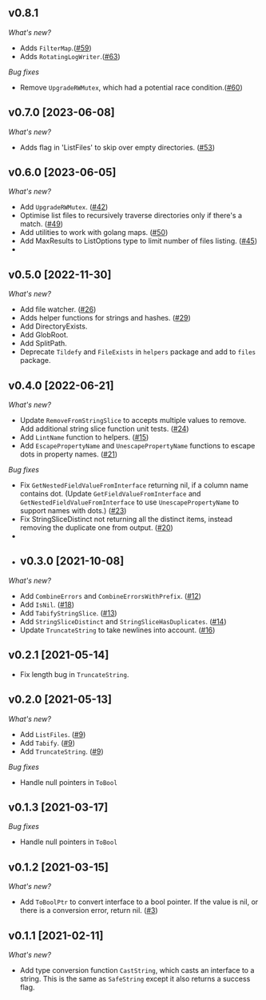 ## v0.8.1
_What's new?_
* Adds `FilterMap`.([#59](https://github.com/turbot/go-kit/issues/59))
* Adds `RotatingLogWriter`.([#63](https://github.com/turbot/go-kit/issues/63))

_Bug fixes_
* Remove `UpgradeRWMutex`, which had a potential race condition.([#60](https://github.com/turbot/go-kit/issues/60))

## v0.7.0 [2023-06-08]
_What's new?_ 
* Adds flag in 'ListFiles' to skip over empty directories. ([#53](https://github.com/turbot/go-kit/issues/53))

## v0.6.0 [2023-06-05]
_What's new?_
* Add `UpgradeRWMutex`. ([#42](https://github.com/turbot/go-kit/issues/42))
* Optimise list files to recursively traverse directories only if there's a match.  ([#49](https://github.com/turbot/go-kit/issues/49))
* Add utilities to work with golang maps. ([#50](https://github.com/turbot/go-kit/issues/50))
* Add MaxResults to ListOptions type to limit number of files listing. ([#45](https://github.com/turbot/go-kit/issues/45))
* 
## v0.5.0 [2022-11-30]
_What's new?_
* Add file watcher. ([#26](https://github.com/turbot/go-kit/issues/26))
* Adds helper functions for strings and hashes. ([#29](https://github.com/turbot/go-kit/issues/29))
* Add DirectoryExists.
* Add GlobRoot.
* Add SplitPath.
* Deprecate `Tildefy` and `FileExists` in `helpers` package and add to `files` package.

## v0.4.0 [2022-06-21]
_What's new?_
* Update `RemoveFromStringSlice` to accepts multiple values to remove. Add additional string slice function unit tests.  ([#24](https://github.com/turbot/go-kit/issues/24))
* Add `LintName` function to helpers.  ([#15](https://github.com/turbot/go-kit/issues/15))
* Add `EscapePropertyName` and `UnescapePropertyName` functions to escape dots in property names. ([#21](https://github.com/turbot/go-kit/issues/21))

_Bug fixes_
* Fix `GetNestedFieldValueFromInterface` returning nil, if a column name contains dot. (Update `GetFieldValueFromInterface` and `GetNestedFieldValueFromInterface` to use `UnescapePropertyName` to support names with dots.) ([#23](https://github.com/turbot/go-kit/issues/23))
* Fix StringSliceDistinct not returning all the distinct items, instead removing the duplicate one from output. ([#20](https://github.com/turbot/go-kit/issues/20))
* 
* ## v0.3.0 [2021-10-08]
_What's new?_
* Add `CombineErrors` and `CombineErrorsWithPrefix`. ([#12](https://github.com/turbot/go-kit/issues/12)) 
* Add `IsNil`. ([#18](https://github.com/turbot/go-kit/issues/18))
* Add `TabifyStringSlice`. ([#13](https://github.com/turbot/go-kit/issues/13)) 
* Add `StringSliceDistinct` and `StringSliceHasDuplicates`. ([#14](https://github.com/turbot/go-kit/issues/14)) 
* Update `TruncateString` to take newlines into account. ([#16](https://github.com/turbot/go-kit/issues/16)) 

## v0.2.1 [2021-05-14]
* Fix length bug in `TruncateString`.

## v0.2.0 [2021-05-13]
_What's new?_
* Add `ListFiles`. ([#9](https://github.com/turbot/go-kit/issues/9)) 
* Add `Tabify`. ([#9](https://github.com/turbot/go-kit/issues/10)) 
* Add `TruncateString`. ([#9](https://github.com/turbot/go-kit/issues/7)) 

_Bug fixes_
* Handle null pointers in `ToBool`
 
## v0.1.3 [2021-03-17]

_Bug fixes_
* Handle null pointers in `ToBool`

## v0.1.2 [2021-03-15]

_What's new?_
* Add `ToBoolPtr` to convert interface to a bool pointer. If the value is nil, or there is a conversion error, return nil. ([#3](https://github.com/turbot/go-kit/issues/3))
  
## v0.1.1 [2021-02-11]

_What's new?_
* Add type conversion function `CastString`, which casts an interface to a string. This is the same as `SafeString` except it also returns a success flag.